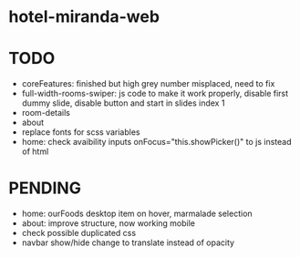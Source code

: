# hotel-miranda-web

# TODO

- coreFeatures: finished but high grey number misplaced, need to fix
- full-width-rooms-swiper: js code to make it work properly, disable first dummy slide, disable button and start in slides index 1
- room-details
- about
- replace fonts for scss variables
- home: check avaibility inputs onFocus="this.showPicker()" to js instead of html

# PENDING

- home: ourFoods desktop item on hover, marmalade selection
- about: improve structure, now working mobile
- check possible duplicated css
- navbar show/hide change to translate instead of opacity